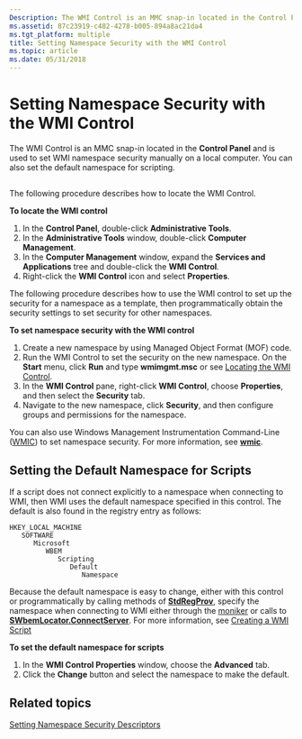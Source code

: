 ```yaml
---
Description: The WMI Control is an MMC snap-in located in the Control Panel and is used to set WMI namespace security manually on a local computer. You can also set the default namespace for scripting.
ms.assetid: 87c23919-c482-4278-b005-894a8ac21da4
ms.tgt_platform: multiple
title: Setting Namespace Security with the WMI Control
ms.topic: article
ms.date: 05/31/2018
---
```


# Setting Namespace Security with the WMI Control

The WMI Control is an MMC snap-in located in the **Control Panel** and is used to set WMI namespace security manually on a local computer. You can also set the default namespace for scripting.

## 

The following procedure describes how to locate the WMI Control.

**To locate the WMI control**

1.  In the **Control Panel**, double-click **Administrative Tools**.
2.  In the **Administrative Tools** window, double-click **Computer Management**.
3.  In the **Computer Management** window, expand the **Services and Applications** tree and double-click the **WMI Control**.
4.  Right-click the **WMI Control** icon and select **Properties**.

The following procedure describes how to use the WMI control to set up the security for a namespace as a template, then programmatically obtain the security settings to set security for other namespaces.

**To set namespace security with the WMI control**

1.  Create a new namespace by using Managed Object Format (MOF) code.
2.  Run the WMI Control to set the security on the new namespace. On the **Start** menu, click **Run** and type **wmimgmt.msc** or see [Locating the WMI Control](#).
3.  In the **WMI Control** pane, right-click **WMI Control**, choose **Properties**, and then select the **Security** tab.
4.  Navigate to the new namespace, click **Security**, and then configure groups and permissions for the namespace.

You can also use Windows Management Instrumentation Command-Line ([WMIC](/previous-versions/windows/it-pro/windows-server-2012-R2-and-2012/cc754534(v=ws.11))) to set namespace security. For more information, see [**wmic**](wmic.md).

## Setting the Default Namespace for Scripts

If a script does not connect explicitly to a namespace when connecting to WMI, then WMI uses the default namespace specified in this control. The default is also found in the registry entry as follows:

```
HKEY_LOCAL_MACHINE
   SOFTWARE
      Microsoft
         WBEM
            Scripting
               Default
                  Namespace
```

Because the default namespace is easy to change, either with this control or programmatically by calling methods of [**StdRegProv**](/previous-versions/windows/desktop/regprov/stdregprov), specify the namespace when connecting to WMI either through the [moniker](constructing-a-moniker-string.md) or calls to [**SWbemLocator.ConnectServer**](swbemlocator-connectserver.md). For more information, see [Creating a WMI Script](creating-a-wmi-script.md)

**To set the default namespace for scripts**

1.  In the **WMI Control Properties** window, choose the **Advanced** tab.
2.  Click the **Change** button and select the namespace to make the default.

## Related topics

<dl> <dt>

[Setting Namespace Security Descriptors](setting-namespace-security-descriptors.md)
</dt> </dl>

 

 